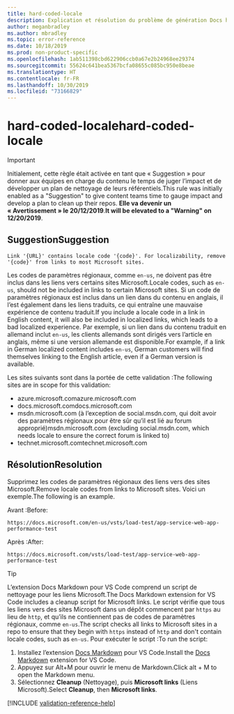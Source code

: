 ```yaml
---
title: hard-coded-locale
description: Explication et résolution du problème de génération Docs hard-coded-locale.
author: meganbradley
ms.author: mbradley
ms.topic: error-reference
ms.date: 10/18/2019
ms.prod: non-product-specific
ms.openlocfilehash: 1ab511398cbd622906ccb0a67e2b24968ee29374
ms.sourcegitcommit: 55624c641bea5367bcfa08655c085bc950e8beae
ms.translationtype: HT
ms.contentlocale: fr-FR
ms.lasthandoff: 10/30/2019
ms.locfileid: "73166829"
---
```

# <a name="hard-coded-locale"></a><span data-ttu-id="68e22-103">hard-coded-locale</span><span class="sxs-lookup"><span data-stu-id="68e22-103">hard-coded-locale</span></span>

> [!IMPORTANT]
> <span data-ttu-id="68e22-104">Initialement, cette règle était activée en tant que « Suggestion » pour donner aux équipes en charge du contenu le temps de juger l’impact et de développer un plan de nettoyage de leurs référentiels.</span><span class="sxs-lookup"><span data-stu-id="68e22-104">This rule was initially enabled as a "Suggestion" to give content teams time to gauge impact and develop a plan to clean up their repos.</span></span> <span data-ttu-id="68e22-105">**Elle va devenir un « Avertissement » le 20/12/2019**.</span><span class="sxs-lookup"><span data-stu-id="68e22-105">**It will be elevated to a "Warning" on 12/20/2019**.</span></span>

## <a name="suggestion"></a><span data-ttu-id="68e22-106">Suggestion</span><span class="sxs-lookup"><span data-stu-id="68e22-106">Suggestion</span></span>

`Link '{URL}' contains locale code '{code}'. For localizability, remove '{code}' from links to most Microsoft sites.`

<span data-ttu-id="68e22-107">Les codes de paramètres régionaux, comme `en-us`, ne doivent pas être inclus dans les liens vers certains sites Microsoft.</span><span class="sxs-lookup"><span data-stu-id="68e22-107">Locale codes, such as `en-us`, should not be included in links to certain Microsoft sites.</span></span> <span data-ttu-id="68e22-108">Si un code de paramètres régionaux est inclus dans un lien dans du contenu en anglais, il l’est également dans les liens traduits, ce qui entraîne une mauvaise expérience de contenu traduit.</span><span class="sxs-lookup"><span data-stu-id="68e22-108">If you include a locale code in a link in English content, it will also be included in localized links, which leads to a bad localized experience.</span></span> <span data-ttu-id="68e22-109">Par exemple, si un lien dans du contenu traduit en allemand inclut `en-us`, les clients allemands sont dirigés vers l’article en anglais, même si une version allemande est disponible.</span><span class="sxs-lookup"><span data-stu-id="68e22-109">For example, if a link in German localized content includes `en-us`, German customers will find themselves linking to the English article, even if a German version is available.</span></span>

<span data-ttu-id="68e22-110">Les sites suivants sont dans la portée de cette validation :</span><span class="sxs-lookup"><span data-stu-id="68e22-110">The following sites are in scope for this validation:</span></span>

- <span data-ttu-id="68e22-111">azure.microsoft.com</span><span class="sxs-lookup"><span data-stu-id="68e22-111">azure.microsoft.com</span></span>
- <span data-ttu-id="68e22-112">docs.microsoft.com</span><span class="sxs-lookup"><span data-stu-id="68e22-112">docs.microsoft.com</span></span>
- <span data-ttu-id="68e22-113">msdn.microsoft.com (à l’exception de social.msdn.com, qui doit avoir des paramètres régionaux pour être sûr qu’il est lié au forum approprié)</span><span class="sxs-lookup"><span data-stu-id="68e22-113">msdn.microsoft.com (excluding social.msdn.com, which needs locale to ensure the correct forum is linked to)</span></span>
- <span data-ttu-id="68e22-114">technet.microsoft.com</span><span class="sxs-lookup"><span data-stu-id="68e22-114">technet.microsoft.com</span></span>

## <a name="resolution"></a><span data-ttu-id="68e22-115">Résolution</span><span class="sxs-lookup"><span data-stu-id="68e22-115">Resolution</span></span>

<span data-ttu-id="68e22-116">Supprimez les codes de paramètres régionaux des liens vers des sites Microsoft.</span><span class="sxs-lookup"><span data-stu-id="68e22-116">Remove locale codes from links to Microsoft sites.</span></span> <span data-ttu-id="68e22-117">Voici un exemple.</span><span class="sxs-lookup"><span data-stu-id="68e22-117">The following is an example.</span></span>

<span data-ttu-id="68e22-118">Avant :</span><span class="sxs-lookup"><span data-stu-id="68e22-118">Before:</span></span>

`https://docs.microsoft.com/en-us/vsts/load-test/app-service-web-app-performance-test`

<span data-ttu-id="68e22-119">Après :</span><span class="sxs-lookup"><span data-stu-id="68e22-119">After:</span></span>

`https://docs.microsoft.com/vsts/load-test/app-service-web-app-performance-test`

> [!TIP]
> <span data-ttu-id="68e22-120">L’extension Docs Markdown pour VS Code comprend un script de nettoyage pour les liens Microsoft.</span><span class="sxs-lookup"><span data-stu-id="68e22-120">The Docs Markdown extension for VS Code includes a cleanup script for Microsoft links.</span></span> <span data-ttu-id="68e22-121">Le script vérifie que tous les liens vers des sites Microsoft dans un dépôt commencent par `https` au lieu de `http`, et qu’ils ne contiennent pas de codes de paramètres régionaux, comme `en-us`.</span><span class="sxs-lookup"><span data-stu-id="68e22-121">The script checks all links to Microsoft sites in a repo to ensure that they begin with `https` instead of `http` and don't contain locale codes, such as `en-us`.</span></span> <span data-ttu-id="68e22-122">Pour exécuter le script :</span><span class="sxs-lookup"><span data-stu-id="68e22-122">To run the script:</span></span>
>
> 1. <span data-ttu-id="68e22-123">Installez l’extension [Docs Markdown](https://marketplace.visualstudio.com/items?itemName=docsmsft.docs-markdown) pour VS Code.</span><span class="sxs-lookup"><span data-stu-id="68e22-123">Install the [Docs Markdown](https://marketplace.visualstudio.com/items?itemName=docsmsft.docs-markdown) extension for VS Code.</span></span>
> 1. <span data-ttu-id="68e22-124">Appuyez sur Alt+M pour ouvrir le menu de Markdown.</span><span class="sxs-lookup"><span data-stu-id="68e22-124">Click alt + M to open the Markdown menu.</span></span>
> 1. <span data-ttu-id="68e22-125">Sélectionnez **Cleanup** (Nettoyage), puis **Microsoft links** (Liens Microsoft).</span><span class="sxs-lookup"><span data-stu-id="68e22-125">Select **Cleanup**, then **Microsoft links**.</span></span>

<!--make sure to add this file to your includes folder and verify the path-->
[!INCLUDE [validation-reference-help](includes/validation-reference-help.md)]
